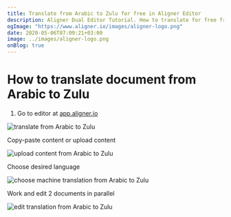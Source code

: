 ```yaml
---
title: Translate from Arabic to Zulu for free in Aligner Editor
description: Aligner Dual Editor Tutorial. How to translate for free from Arabic to Zulu. Aligner is multilingual document management platform. 
ogImage: "https://www.aligner.io/images/aligner-logo.png"
date: 2020-05-06T07:09:21+03:00
image: ../images/aligner-logo.png
onBlog: true
---
```


# How to translate document from Arabic to Zulu

1. Go to editor at [app.aligner.io](https://app.aligner.io "Aligner App web page")

![translate from Arabic to Zulu](../aligner-blank-editor.png "translate from Arabic to Zulu")

Copy-paste content or upload content

![upload content from Arabic to Zulu](../aligner-uploaded-document.png "upload content from Arabic to Zulu")

Choose desired language

![choose machine translation from Arabic to Zulu](../aligner-language-dropdown.png "choose machine translation from Arabic to Zulu")

Work and edit 2 documents in parallel

![edit translation from Arabic to Zulu](../aligner-double-sitded-editor.png "edit translation from Arabic to Zulu")

